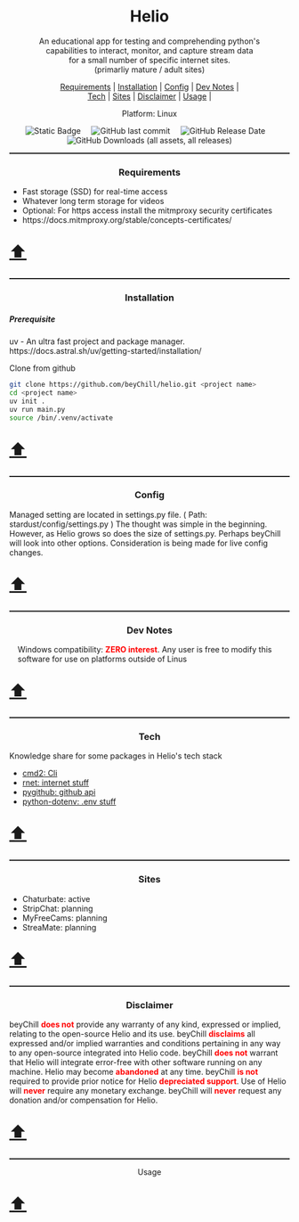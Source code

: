 <meta property="og:site_name" content="Helio">
<meta property="og:title" content="Helio: Python Web interactions" />
<meta property="og:description" content="Fast, easy, and reliable CLI/UI" />
<meta property="og:keywords" content="Python, stream, ffmpeg, download, record, video, chaturbate, adult, cmd2, stripchat, curl_cffi, screenshots, jpgs, images">
<!-- <link rel="stylesheet" href="github-markdown.css"> -->

<p id="top" align="center"><b>
    <h1 align="center">Helio</h1></b>
</p>

<p align="center">An educational app for testing and comprehending python's
    <br/> capabilities to interact, monitor, and capture stream data
    <br/> for a small number of specific internet sites.
    <br/> (primarliy mature / adult sites)
</p>

<p align='center' >
    <a href="#requirements">Requirements</a> |
    <a href="#installation">Installation</a> |
    <a href="#config">Config</a> |
    <a href="#dev_notes">Dev Notes</a> |
    <br/>
    <a href="#tech">Tech</a> |
    <a href="#sites">Sites</a> |
    <a href="#disclaimer">Disclaimer</a> |
    <a href="#disclaimer">Usage</a> |
</p>

<p align="center">Platform: Linux</p>

<div align="center">
    <img style="margin-right:15px;" alt="Static Badge" src="https://img.shields.io/badge/MIT-orange?style=for-the-badge&label=license&labelColor=blue">
    <img style="margin-right:15px;" alt="GitHub last commit" src="https://img.shields.io/github/last-commit/beyChill/helio?style=for-the-badge&labelColor=blue">
    <img style="margin-right:15px;" alt="GitHub Release Date" src="https://img.shields.io/github/release-date/beyChill/helio?style=for-the-badge&labelColor=blue">
    <img alt="GitHub Downloads (all assets, all releases)" src="https://img.shields.io/github/downloads/beyChill/helio/total?style=for-the-badge&labelColor=blue">
</div>

<hr style="height:2px;border-width:0;color:gray;">

<div align="center">
    <h3 id="Requirements">Requirements</h3>
</div>

<ul>
    <li>Fast storage (SSD) for real-time access</li>
    <li>Whatever long term storage for videos</li>
    <li>Optional: For https access install the mitmproxy security certificates</li>
    <li><a>https://docs.mitmproxy.org/stable/concepts-certificates/</a></li>            
</ul>

<p style="font-size:30px"><a href="#top" title="Move to page top">⬆️</a></p>

<hr style="height:2px;border-width:0;color:gray;">

<div align="center">
    <h3 id="installation">Installation</h3>
</div>

<h5>Prerequisite</h5>

<p>uv - An ultra fast project and package manager.<br/>
    https://docs.astral.sh/uv/getting-started/installation/<br/>
</p>

<p>Clone from github</p>

```bash
git clone https://github.com/beyChill/helio.git <project name>
cd <project name>
uv init .
uv run main.py
source /bin/.venv/activate
```

<p style="font-size:30px"><a href="#top" title="Move to page top">⬆️</a></p>
<hr style="height:2px;border-width:0;color:gray;">
<div align="center">
    <h3 id="config">Config</h3>
</div>

<div >
    <p>
        Managed setting are located in settings.py file. ( Path: stardust/config/settings.py )
        The thought was simple in the beginning.  However, as Helio grows so does the size of settings.py.  Perhaps beyChill will look into other options. 
        Consideration is being made for live config changes.
    </p>
        </div>
        <p style="font-size:30px"><a href="#top" title="Move to page top">⬆️</a></p>
        <hr style="height:2px;border-width:0;color:gray;">
        <div align="center">
            <h3 id="dev_notes">Dev Notes</h3></div>
        <div style="margin-left:15px">
        <p>
            Windows compatibility: <b style="color:red">ZERO interest</b>. Any user is free to modify this software for use on platforms outside of Linus
        </p>
        </div>
        <p style="font-size:30px"><a href="#top" title="Move to page top">⬆️</a></p>
        <hr style="height:2px;border-width:0;color:gray;">
        <div align="center">
            <h3 id="tech">Tech</h3>
        </div>
        <div >
        <p>
        Knowledge share for some packages in Helio's tech stack<br/>
        <ul>
            <li><a href=https://github.com/python-cmd2/cmd2>cmd2: Cli</a></li>
            <li><a href=https://github.com/0x676e67/rnet>rnet: internet stuff</a></li>
            <li><a href=https://github.com/PyGithub/PyGithub>pygithub: github api</a></li>
            <li><a href=https://github.com/theskumar/python-dotenv>python-dotenv: .env stuff</a></li>
        </ul>
        </p>
        </div>
        <p style="font-size:30px"><a href="#top" title="Move to page top">⬆️</a></p>
        <hr style="height:2px;border-width:0;color:gray;">
        <div align="center">
            <h3 id="sites">Sites</h3>
        </div>
        <div>
            <ul>
                <li>Chaturbate: active</li>
                <li>StripChat: planning</li>
                <li>MyFreeCams: planning</li>
                <li>StreaMate: planning</li>
            </ul>
        </div>
        <p style="font-size:30px"><a href="#top" title="Move to page top">⬆️</a></p>
        <hr style="height:2px;border-width:0;color:gray;">
        <div align="center">
            <h3 id="disclaimer">Disclaimer</h3>
        </div>
        <div >
        <p>beyChill <b style="color:red">does not</b> provide any warranty of any kind, expressed or implied, relating to the open-source Helio and its use.  beyChill <b style="color:red">disclaims</b> all expressed and/or implied warranties and conditions pertaining in any way to any open-source integrated into Helio code. beyChill <b style="color:red">does not</b> warrant that Helio will integrate error-free with other software running on any machine. Helio may become <b style="color:red">abandoned</b> at any time. beyChill <b style="color:red">is not</b> required to provide prior notice for Helio <b style="color:red">depreciated support</b>. Use of Helio will <b style="color:red">never</b> require any monetary exchange. beyChill will <b style="color:red">never</b> request any donation and/or compensation for Helio.</p></div>
        <p style="font-size:30px"><a href="#top" title="Move to page top">⬆️</a></p>
        <hr style="height:2px;border-width:0;color:gray;">
        <div align="center">
            <h3id="usage">Usage</h3id=>
        </div>
        <p style="font-size:30px"><a href="#top" title="Move to page top">⬆️</a></p>
